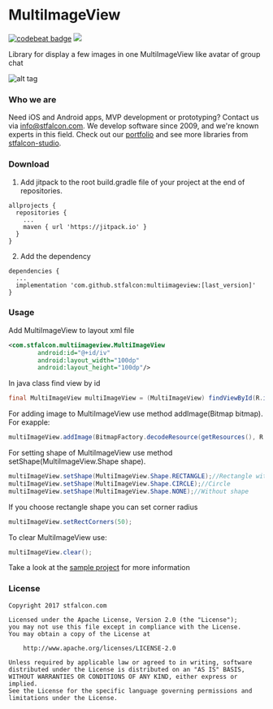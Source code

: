# MultiImageView
[![codebeat badge](https://codebeat.co/badges/a7126021-293c-4ba8-887c-2ccae7379b5c)](https://codebeat.co/projects/github-com-stfalcon-studio-multiimageview-master) [![](https://jitpack.io/v/stfalcon-studio/MultiImageView.svg)](https://jitpack.io/#stfalcon-studio/MultiImageView)

Library for display a few images in one MultiImageView like avatar of group chat

![alt tag](http://i.imgur.com/S4QoKVB.gif)

### Who we are
Need iOS and Android apps, MVP development or prototyping? Contact us via info@stfalcon.com. We develop software since 2009, and we're known experts in this field. Check out our [portfolio](https://stfalcon.com/en/portfolio) and see more libraries from [stfalcon-studio](https://stfalcon-studio.github.io/).

### Download

1. Add jitpack to the root build.gradle file of your project at the end of repositories.
```
allprojects {
  repositories {
    ...
    maven { url 'https://jitpack.io' }
  }
}
```
2. Add the dependency
```
dependencies {
  ...
  implementation 'com.github.stfalcon:multiimageview:[last_version]'
}  
```

### Usage
Add MultiImageView to layout xml file
```xml
<com.stfalcon.multiimageview.MultiImageView
        android:id="@+id/iv"
        android:layout_width="100dp"
        android:layout_height="100dp"/>
```
In java class find view by id
```java
final MultiImageView multiImageView = (MultiImageView) findViewById(R.id.iv);
```
For adding image to MultiImageView use method addImage(Bitmap bitmap). For exapple:
```java
multiImageView.addImage(BitmapFactory.decodeResource(getResources(), R.drawable.avatar1));
```
For setting shape of MultiImageView use method setShape(MultiImageView.Shape shape).
```java
multiImageView.setShape(MultiImageView.Shape.RECTANGLE);//Rectangle with round corners
multiImageView.setShape(MultiImageView.Shape.CIRCLE);//Circle
multiImageView.setShape(MultiImageView.Shape.NONE);//Without shape
```
If you choose rectangle shape you can set corner radius
```java
multiImageView.setRectCorners(50);
```
To clear MultiImageView use:
```java
multiImageView.clear();
```


Take a look at the [sample project](sample) for more information

### License 

```
Copyright 2017 stfalcon.com

Licensed under the Apache License, Version 2.0 (the "License");
you may not use this file except in compliance with the License.
You may obtain a copy of the License at

    http://www.apache.org/licenses/LICENSE-2.0

Unless required by applicable law or agreed to in writing, software
distributed under the License is distributed on an "AS IS" BASIS,
WITHOUT WARRANTIES OR CONDITIONS OF ANY KIND, either express or implied.
See the License for the specific language governing permissions and
limitations under the License.
```


[sample]: <https://github.com/stfalcon-studio/MultiImageView/tree/master/sample>
